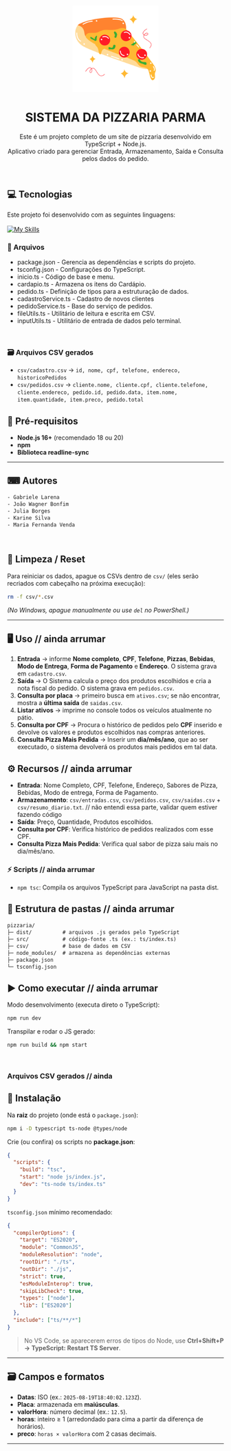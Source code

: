 <div align="center">

  <img src="./pizza.png" alt="Logo" height="200">
  <h1 align="center"><strong>SISTEMA DA PIZZARIA PARMA</strong></h1>
  <p align="center">
	 Este é um projeto completo de um site de pizzaria desenvolvido em TypeScript + Node.js. <br> Aplicativo criado para gerenciar Entrada, Armazenamento, Saída e Consulta pelos dados do pedido.
  </p>

</div>

<br />

## :computer: Tecnologias

Este projeto foi desenvolvido com as seguintes linguagens: 
<br><br>
[![My Skills](https://skillicons.dev/icons?i=typescript,nodejs&theme=dark)](https://skillicons.dev) 

</div>

### 📄 Arquivos 

- package.json - Gerencia as dependências e scripts do projeto.
- tsconfig.json - Configurações do TypeScript.
- inicio.ts - Código de base e menu.
- cardapio.ts - Armazena os itens do Cardápio.
- pedido.ts - Definição de tipos para a estruturação de dados.
- cadastroService.ts - Cadastro de novos clientes
- pedidoService.ts - Base do serviço de pedidos.
- fileUtils.ts - Utilitário de leitura e escrita em CSV.
- inputUtils.ts - Utilitário de entrada de dados pelo terminal.

<br>

### 🗃 Arquivos CSV gerados

* `csv/cadastro.csv`  → `id, nome, cpf, telefone, endereco, historicoPedidos`
* `csv/pedidos.csv`   → `cliente.nome, cliente.cpf, cliente.telefone, cliente.endereco, pedido.id, pedido.data, item.nome, item.quantidade, item.preco, pedido.total`


## 🔧 Pré-requisitos

* **Node.js 16+** (recomendado 18 ou 20)
* **npm**
* **Biblioteca readline-sync**

---


## ⌨ Autores

```
- Gabriele Larena
- João Wagner Bonfim
- Julia Borges
- Karine Silva
- Maria Fernanda Venda
```
<br>

## 🧹 Limpeza / Reset

Para reiniciar os dados, apague os CSVs dentro de `csv/` (eles serão recriados com cabeçalho na próxima execução):

```bash
rm -f csv/*.csv 
```

*(No Windows, apague manualmente ou use `del` no PowerShell.)*

---



## 🖥️ Uso // ainda arrumar

1. **Entrada** → informe **Nome completo**, **CPF**, **Telefone**, **Pizzas**, **Bebidas**, **Modo de Entrega**, **Forma de Pagamento** e **Endereço**. O sistema grava em `cadastro.csv`.
3. **Saída** → O Sistema calcula o preço dos produtos escolhidos e cria a nota fiscal do pedido. O sistema grava em `pedidos.csv`.
4. **Consulta por placa** → primeiro busca em `ativos.csv`; se não encontrar, mostra a **última saída** de `saidas.csv`.
5. **Listar ativos** → imprime no console todos os veículos atualmente no pátio.
6. **Consulta por CPF** → Procura o histórico de pedidos pelo **CPF** inserido e devolve os valores e produtos escolhidos nas compras anteriores.
7. **Consulta Pizza Mais Pedida** → Inserir um **dia/mês/ano**, que ao ser executado, o sistema devolverá os produtos mais pedidos em tal data.

## ⚙️ Recursos // ainda arrumar

* **Entrada**: Nome Completo, CPF, Telefone, Endereço, Sabores de Pizza, Bebidas, Modo de entrega, Forma de Pagamento.
* **Armazenamento**: `csv/entradas.csv`, `csv/pedidos.csv`, `csv/saidas.csv` + `csv/resumo_diario.txt`. // não entendi essa parte, validar quem estiver fazendo código
* **Saída**: Preço, Quantidade, Produtos escolhidos. 
* **Consulta por CPF**: Verifica histórico de pedidos realizados com esse CPF. 
* **Consulta Pizza Mais Pedida**: Verifica qual sabor de pizza saiu mais no dia/mês/ano.

### ⚡ Scripts // ainda arrumar

- `npm tsc`: Compila os arquivos TypeScript para JavaScript na pasta dist.

## 📁 Estrutura de pastas // ainda arrumar

```
pizzaria/
├─ dist/          # arquivos .js gerados pelo TypeScript
├─ src/           # código-fonte .ts (ex.: ts/index.ts)
├─ csv/           # base de dados em CSV
├─ node_modules/  # armazena as dependências externas
├─ package.json
└─ tsconfig.json
```

## ▶️ Como executar // ainda arrumar

Modo desenvolvimento (executa direto o TypeScript):

```bash
npm run dev
```

Transpilar e rodar o JS gerado:

```bash
npm run build && npm start
```

<br />

### Arquivos CSV gerados // ainda 
## 🚀 Instalação

Na **raiz** do projeto (onde está o `package.json`):

```bash
npm i -D typescript ts-node @types/node
```

Crie (ou confira) os scripts no **package.json**:

```json
{
  "scripts": {
    "build": "tsc",
    "start": "node js/index.js",
    "dev": "ts-node ts/index.ts"
  }
}
```

`tsconfig.json` mínimo recomendado:

```json
{
  "compilerOptions": {
    "target": "ES2020",
    "module": "CommonJS",
    "moduleResolution": "node",
    "rootDir": "./ts",
    "outDir": "./js",
    "strict": true,
    "esModuleInterop": true,
    "skipLibCheck": true,
    "types": ["node"],
    "lib": ["ES2020"]
  },
  "include": ["ts/**/*"]
}
```

> No VS Code, se aparecerem erros de tipos do Node, use **Ctrl+Shift+P → TypeScript: Restart TS Server**.

---

## 🗃️ Campos e formatos

* **Datas**: ISO (ex.: `2025-08-19T18:40:02.123Z`).
* **Placa**: armazenada em **maiúsculas**.
* **valorHora**: número decimal (ex.: `12.5`).
* **horas**: inteiro ≥ 1 (arredondado para cima a partir da diferença de horários).
* **preco**: `horas × valorHora` com 2 casas decimais.

---

